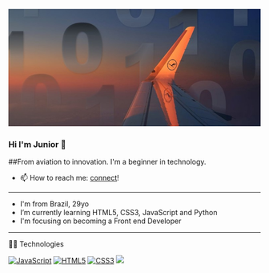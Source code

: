 <p align="center">
  <img src="git1.jpg">
</p>

### Hi I'm Junior 👋
##From aviation to innovation. 
I'm a beginner in technology. 

- 📫 How to reach me:
[connect](https://www.linkedin.com/in/osmar-m-436190138/)!
<hr>

- I'm from Brazil, 29yo
- I’m currently learning HTML5, CSS3, JavaScript and Python
- I'm focusing on becoming a Front end Developer
<hr>
👨‍💻 Technologies

<br />

[![JavaScript](https://img.shields.io/badge/-JavaScript-black?style=flat&logo=javascript&link=https://github.com/BRdhanani)](https://github.com/BRdhanani) 
[![HTML5](https://img.shields.io/badge/-HTML5-E34F26?style=flat&logo=html5&logoColor=white&link=https://github.com/BRdhanani)](https://github.com/BRdhanani) 
[![CSS3](https://img.shields.io/badge/-CSS3-1572B6?style=flat&logo=css3&link=https://github.com/BRdhanani)](https://github.com/BRdhanani)
<img src="https://img.shields.io/badge/-Python-black?style=flat&logo=python&logoColor=white">

<!--
**JuniorMacedo91/JuniorMacedo91** is a ✨ _special_ ✨ repository because its `README.md` (this file) appears on your GitHub profile.
